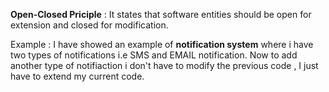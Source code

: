 __Open-Closed Priciple__ : It states that software entities should be open for extension and closed for modification.

Example : I have showed an example of __notification system__ where i have two types of notifications i.e SMS and EMAIL notification.
Now to add another type of notifiaction i don't have to modify the previous code , I just have to extend my current code.
